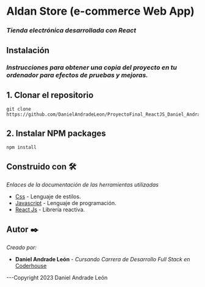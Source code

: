 # Aldan Store (e-commerce Web App)

### *Tienda electrónica desarrollada con React*

## Instalación

### *Instrucciones para obtener una copia del proyecto en tu ordenador para efectos de pruebas y mejoras.*

## 1. Clonar el repositorio

```
git clone https://github.com/DanielAndradeLeon/ProyectoFinal_ReactJS_Daniel_Andrade.git

```
## 2. Instalar NPM packages
```
npm install
```
## Construido con 🛠️

_Enlaces de la documentación de las herramientas utilizadas_

* [Css](https://developer.mozilla.org/es/docs/Web/CSS) - Lenguaje de estilos.
* [Javascript](https://developer.mozilla.org/es/docs/Web/JavaScript) - Lenguaje de programación.
* [React Js](https://react.dev/) - Librería reactiva.


## Autor ✒️

_Creado por:_

* **Daniel Andrade León** - *Cursando Carrera de Desarrollo Full Stack en* [Coderhouse](https://www.coderhouse.com)


---Copyright 2023 Daniel Andrade León